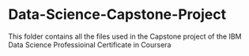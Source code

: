 # Data-Science-Capstone-Project

This folder contains all the files used in the Capstone project of the IBM Data Science Professioinal 
Certificate in Coursera
